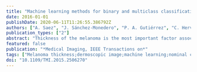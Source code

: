 ```yaml
---
title: "Machine learning methods for binary and multiclass classification of melanoma thickness from dermoscopic images"
date: 2016-01-01
publishDate: 2020-06-11T11:26:55.386792Z
authors: ["A. Saez", "J. Sánchez-Monedero", "P. A. Gutiérrez", "C. Hervás-Martínez"]
publication_types: ["2"]
abstract: "Thickness of the melanoma is the most important factor associated with survival in patients with melanoma. It is most commonly reported as a measurement of depth given in millimeters (mm) and computed by means of pathological examination after a biopsy of the suspected lesion. In order to avoid the use of an invasive method in the estimation of the thickness of melanoma before surgery, we propose a computational image analysis system from dermoscopic images. The proposed feature extraction is based on the clinical findings that correlate certain characteristics present in dermoscopic images and tumor depth. Two supervised classification schemes are proposed: a binary classification in which melanomas are classified into thin or thick, and a three-class scheme (thin, intermediate, and thick). The performance of several nominal classification methods, including a recent interpretable method combining logistic regression with artificial neural networks (Logistic regression using Initial variables and Product Units, LIPU), is compared. For the threeclass problem, a set of ordinal classification methods (considering ordering relation between the three classes) is included. For the binary case, LIPU outperforms all the other methods with an accuracy of 77:6%, while, for the second scheme, although LIPU reports the highest overall accuracy, the ordinal classification methods achieve a better balance between the performances of all classes."
featured: false
publication: "*Medical Imaging, IEEE Transactions on*"
tags: ["Melanoma thickness;dermoscopic image;machine learning;nominal classification;ordinal classification"]
doi: "10.1109/TMI.2015.2506270"
---
```


